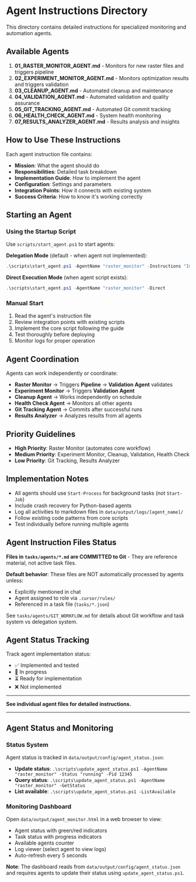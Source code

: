 # Agent Instructions Directory

This directory contains detailed instructions for specialized monitoring and automation agents.

## Available Agents

1. **01_RASTER_MONITOR_AGENT.md** - Monitors for new raster files and triggers pipeline
2. **02_EXPERIMENT_MONITOR_AGENT.md** - Monitors optimization results and triggers validation
3. **03_CLEANUP_AGENT.md** - Automated cleanup and maintenance
4. **04_VALIDATION_AGENT.md** - Automated validation and quality assurance
5. **05_GIT_TRACKING_AGENT.md** - Automated Git commit tracking
6. **06_HEALTH_CHECK_AGENT.md** - System health monitoring
7. **07_RESULTS_ANALYZER_AGENT.md** - Results analysis and insights

## How to Use These Instructions

Each agent instruction file contains:
- **Mission**: What the agent should do
- **Responsibilities**: Detailed task breakdown
- **Implementation Guide**: How to implement the agent
- **Configuration**: Settings and parameters
- **Integration Points**: How it connects with existing system
- **Success Criteria**: How to know it's working correctly

## Starting an Agent

### Using the Startup Script

Use `scripts/start_agent.ps1` to start agents:

**Delegation Mode** (default - when agent not implemented):
```powershell
.\scripts\start_agent.ps1 -AgentName "raster_monitor" -Instructions "Implement and start the raster monitor agent"
```

**Direct Execution Mode** (when agent script exists):
```powershell
.\scripts\start_agent.ps1 -AgentName "raster_monitor" -Direct
```

### Manual Start

1. Read the agent's instruction file
2. Review integration points with existing scripts
3. Implement the core script following the guide
4. Test thoroughly before deploying
5. Monitor logs for proper operation

## Agent Coordination

Agents can work independently or coordinate:
- **Raster Monitor** → Triggers **Pipeline** → **Validation Agent** validates
- **Experiment Monitor** → Triggers **Validation Agent**
- **Cleanup Agent** → Works independently on schedule
- **Health Check Agent** → Monitors all other agents
- **Git Tracking Agent** → Commits after successful runs
- **Results Analyzer** → Analyzes results from all agents

## Priority Guidelines

- **High Priority**: Raster Monitor (automates core workflow)
- **Medium Priority**: Experiment Monitor, Cleanup, Validation, Health Check
- **Low Priority**: Git Tracking, Results Analyzer

## Implementation Notes

- All agents should use `Start-Process` for background tasks (not `Start-Job`)
- Include crash recovery for Python-based agents
- Log all activities to markdown files in `data/output/logs/[agent_name]/`
- Follow existing code patterns from core scripts
- Test individually before running multiple agents

## Agent Instruction Files Status

**Files in `tasks/agents/*.md` are COMMITTED to Git** - They are reference material, not active task files.

**Default behavior**: These files are NOT automatically processed by agents unless:
- Explicitly mentioned in chat
- Agent assigned to role via `.cursor/rules/`
- Referenced in a task file (`tasks/*.json`)

See `tasks/agents/GIT_WORKFLOW.md` for details about Git workflow and task system vs delegation system.

## Agent Status Tracking

Track agent implementation status:
- ✅ Implemented and tested
- 🔄 In progress
- ⏳ Ready for implementation
- ❌ Not implemented

---

**See individual agent files for detailed instructions.**

---

## Agent Status and Monitoring

### Status System

Agent status is tracked in `data/output/config/agent_status.json`:
- **Update status**: `.\scripts\update_agent_status.ps1 -AgentName "raster_monitor" -Status "running" -Pid 12345`
- **Query status**: `.\scripts\update_agent_status.ps1 -AgentName "raster_monitor" -GetStatus`
- **List available**: `.\scripts\update_agent_status.ps1 -ListAvailable`

### Monitoring Dashboard

Open `data/output/agent_monitor.html` in a web browser to view:
- Agent status with green/red indicators
- Task status with progress indicators
- Available agents counter
- Log viewer (select agent to view logs)
- Auto-refresh every 5 seconds

**Note**: The dashboard reads from `data/output/config/agent_status.json` and requires agents to update their status using `update_agent_status.ps1`.

